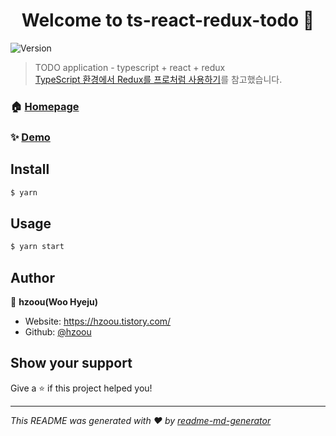 <h1 align="center">Welcome to ts-react-redux-todo 👋</h1>
<p>
  <img alt="Version" src="https://img.shields.io/badge/version-1.0.0-blue.svg?cacheSeconds=2592000" />
</p>

> TODO application - typescript + react + redux <br /> 
> [TypeScript 환경에서 Redux를 프로처럼 사용하기](https://velog.io/@velopert/use-typescript-and-redux-like-a-pro#%ED%88%AC%EB%91%90%EB%A6%AC%EC%8A%A4%ED%8A%B8-%EB%A6%AC%EB%8D%95%EC%8A%A4-%EB%AA%A8%EB%93%88-%EB%A7%8C%EB%93%A4%EA%B8%B0)를 참고했습니다. 

### 🏠 [Homepage](https://github.com/hzoou/ts-react-redux-todo/)

### ✨ [Demo](http://ts-react-redux-todo.herokuapp.com/)

## Install

```sh
$ yarn
```

## Usage

```sh
$ yarn start
```

## Author

👤 **hzoou(Woo Hyeju)**

* Website: https://hzoou.tistory.com/
* Github: [@hzoou](https://github.com/hzoou)

## Show your support

Give a ⭐️ if this project helped you!

***
_This README was generated with ❤️ by [readme-md-generator](https://github.com/kefranabg/readme-md-generator)_